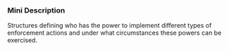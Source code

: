 ### Mini Description

Structures defining who has the power to implement different types of enforcement actions and under what circumstances these powers can be exercised.
